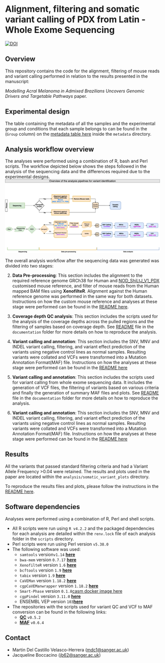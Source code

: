 # Alignment, filtering and somatic variant calling of PDX from Latin - Whole Exome Sequencing
[![DOI]()]()

## Overview 
This repository contains the code for the alignment, filtering of mouse reads and variant calling performed in relation to the results presented in the manuscript:

_Modelling Acral Melanoma in Admixed Brazilians Uncovers Genomic Drivers and Targetable Pathways_ paper.

## Experimental design

The table containing the metadata of all the samples and the experimental group and conditions that each sample belongs to can be found in the (`Group` column) on the [metadata table here](./metadata/7688_3365_sample_exp_metadata.tsv) inside the `metadata` directory. 

## Analysis workflow overview
The analyses were performed using a combination of R, bash and Perl scripts. The workflow depicted below shows the steps followed in the analysis of the sequencing data and the differences required due to the experimental designs.
![image](./documentation/diagrams/WES_analysis_final_workflow.drawio.png "Analysis workflow")

The overall analysis workflow after the sequencing data was generated was divided into two stages:

2. **Data Pre-processing**: This section includes the alignment to the required reference genome GRCh38 for Human and [NOD_ShiLtJ_V1_PDX](./reference/NOD_ShiLtJ_V1_PDX_ref/README.md) customised mouse reference, and filter of mouse reads from the Human mapped BAM files using **XenofilteR**. Alignment against the Human reference genome was performed in the same way for both datasets. Instructions on how the custom mouse reference and analyses at these stage were performed can be found in the [README here](./documentation/Alignment_and_Filtering_of_mouse_reads_wXenofilteR.md). 

3. **Coverage depth QC analysis**: This section includes the scripts used for the analysis of the coverage depths across the pulled regions and the filtering of samples based on coverage depth. See [README](./documentation/Coverage_depth_check.md) file in the `documentation` folder for more details on how to reproduce the analysis.

3. **Variant calling and annotation**: This section includes the SNV, MNV and INDEL variant calling, filtering, and variant effect prediction of the variants using negative control lines as normal samples. Resulting variants were collated and VCFs were transformed into a Mutation Annotation Format(MAF) file. Instructions on how the analyses at these stage were performed can be found in the [README here](./documentation/Off-pipe_calling_of_Xenofiltered_WES_data.md)

4. **Variant calling and annotation**: This section includes the scripts used for variant calling from whole exome sequencing data. It includes the generation of VCF files, the filtering of variants based on various criteria and finally the generation of summary MAF files and plots. See [README](./documentation/Somatic_Variant_calling.md) file in the `documentation` folder for more details on how to reproduce the analysis.

5. **Variant calling and annotation**: This section includes the SNV, MNV and INDEL variant calling, filtering, and variant effect prediction of the variants using negative control lines as normal samples. Resulting variants were collated and VCFs were transformed into a Mutation Annotation Format(MAF) file. Instructions on how the analyses at these stage were performed can be found in the [README here](./documentation/Off-pipe_calling_of_Xenofiltered_WES_data.md)


## Results 
 
All the variants that passed standard filtering criteria and had a Variant Allele Frequency >0.04 were retained. The results  and plots used in the paper are located within the `analysis/somatic_variant_plots` directory. 

To reproduce the results files and plots, please follow the instructions in the [README here](./documentation/Somatic_variant_plotting.md).

## Software dependencies
Analyses were performed using a combination of R, Perl and shell scripts.

- All R scripts were run using `R v4.2.2` and the packaged dependencies for each analysis are detailed within the `renv.lock` file of each analysis folder in the `scripts` directory.
- Perl scripts were run using Perl version `v5.38.0`
- The following software was used:
  - `samtools` version`v1.14` [**here**](https://github.com/samtools/samtools)
  - `bwa-mem` version `0.7.17` [**here**](https://github.com/lh3/bwa)
  - `XenofilteR` version `1.6` [**here**](https://github.com/NKI-GCF/XenofilteR/releases/tag/v1.6)
  - `bcftools` version `1.9` [**here**](https://github.com/samtools/bcftools/)
  - `tabix` version `1.9` [**here**](https://github.com/samtools/tabix/)
  - `CaVEMan` version `1.18.2` [**here**](https://github.com/cancerit/CaVEMan)
  - `cgpCaVEManwrapper` version `1.18.2` [**here**](https://github.com/cancerit/cgpCaVEManWrapper)
  - `Smart-Phase` version `0.1.8`[casm docker image here](https://github.com/cancerit/CASM-Smart-Phase/tree/main)
  - `cgpPindel` version `3.11.0` [**here**](https://github.com/cancerit/cgpPindel)
  - ENSEMBL VEP version `103`[**here**](http://feb2021.archive.ensembl.org/info/docs/tools/vep/index.html)
- The repositories with the scripts used for variant QC and VCF to MAF conversion can be found in the following links:
    - [**QC**](https://github.com/team113sanger/dermatlas_analysis_qc) `v0.5.2`
    - [**MAF**](https://github.com/team113sanger/dermatlas_analysis_maf) `v0.6.4` 


## Contact

- Martin Del Castillo Velasco-Herrera (mdc1@sanger.ac.uk)
- Jacqueline Boccacino (jb62@sanger.ac.uk)